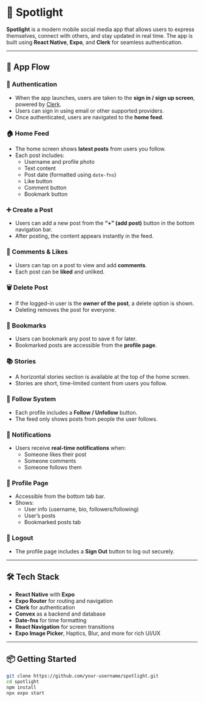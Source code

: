 # 🌟 Spotlight

**Spotlight** is a modern mobile social media app that allows users to express themselves, connect with others, and stay updated in real time. The app is built using **React Native**, **Expo**, and **Clerk** for seamless authentication.

---

## 📲 App Flow

### 🔐 Authentication

- When the app launches, users are taken to the **sign in / sign up screen**, powered by [Clerk](https://clerk.dev/).
- Users can sign in using email or other supported providers.
- Once authenticated, users are navigated to the **home feed**.

### 🏠 Home Feed

- The home screen shows **latest posts** from users you follow.
- Each post includes:
  - Username and profile photo
  - Text content
  - Post date (formatted using `date-fns`)
  - Like button
  - Comment button
  - Bookmark button

### ➕ Create a Post

- Users can add a new post from the **“+” (add post)** button in the bottom navigation bar.
- After posting, the content appears instantly in the feed.

### 💬 Comments & Likes

- Users can tap on a post to view and add **comments**.
- Each post can be **liked** and unliked.

### 🗑️ Delete Post

- If the logged-in user is the **owner of the post**, a delete option is shown.
- Deleting removes the post for everyone.

### 📖 Bookmarks

- Users can bookmark any post to save it for later.
- Bookmarked posts are accessible from the **profile page**.

### 📚 Stories

- A horizontal stories section is available at the top of the home screen.
- Stories are short, time-limited content from users you follow.

### 👥 Follow System

- Each profile includes a **Follow / Unfollow** button.
- The feed only shows posts from people the user follows.

### 🔔 Notifications

- Users receive **real-time notifications** when:
  - Someone likes their post
  - Someone comments
  - Someone follows them

### 👤 Profile Page

- Accessible from the bottom tab bar.
- Shows:
  - User info (username, bio, followers/following)
  - User’s posts
  - Bookmarked posts tab

### 🚪 Logout

- The profile page includes a **Sign Out** button to log out securely.

---

## 🛠 Tech Stack

- **React Native** with **Expo**
- **Expo Router** for routing and navigation
- **Clerk** for authentication
- **Convex** as a backend and database
- **Date-fns** for time formatting
- **React Navigation** for screen transitions
- **Expo Image Picker**, Haptics, Blur, and more for rich UI/UX

---

## 📦 Getting Started

```bash
git clone https://github.com/your-username/spotlight.git
cd spotlight
npm install
npx expo start
```
